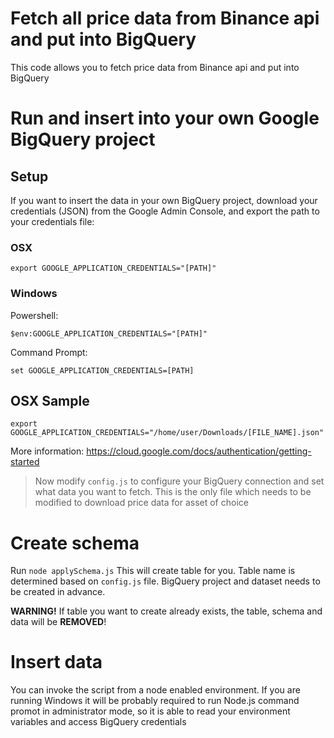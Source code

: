 # Fetch all price data from Binance api and put into BigQuery

This code allows you to fetch price data from Binance api and put into BigQuery

# Run and insert into your own Google BigQuery project

## Setup

If you want to insert the data in your own BigQuery project, download your credentials (JSON) from the Google Admin Console, and export the path to your credentials file:

### OSX 

```
export GOOGLE_APPLICATION_CREDENTIALS="[PATH]"
```

### Windows

Powershell:

```
$env:GOOGLE_APPLICATION_CREDENTIALS="[PATH]"
```

Command Prompt:

```
set GOOGLE_APPLICATION_CREDENTIALS=[PATH]
```

## OSX Sample

```
export GOOGLE_APPLICATION_CREDENTIALS="/home/user/Downloads/[FILE_NAME].json"
```

More information:
https://cloud.google.com/docs/authentication/getting-started

> Now modify `config.js` to configure your BigQuery connection and set what data you want to fetch. This is the only file which needs to be modified to download price data for asset of choice

# Create schema

Run `node applySchema.js` This will create table for you. Table name is determined based on `config.js` file. BigQuery project and dataset needs to be created in advance.

**WARNING!** If table you want to create already exists, the table, schema and data will be **REMOVED**!

# Insert data

You can invoke the script from a node enabled environment. If you are running Windows it will be probably required to run Node.js command promot in administrator mode, so it is able to read your environment variables and access BigQuery credentials
